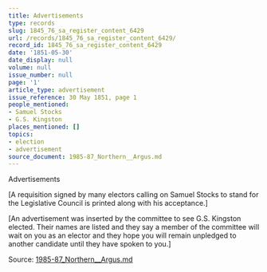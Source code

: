 ```yaml
---
title: Advertisements
type: records
slug: 1845_76_sa_register_content_6429
url: /records/1845_76_sa_register_content_6429/
record_id: 1845_76_sa_register_content_6429
date: '1851-05-30'
date_display: null
volume: null
issue_number: null
page: '1'
article_type: advertisement
issue_reference: 30 May 1851, page 1
people_mentioned:
- Samuel Stocks
- G.S. Kingston
places_mentioned: []
topics:
- election
- advertisement
source_document: 1985-87_Northern__Argus.md
---
```


Advertisements

[A requisition signed by many electors calling on Samuel Stocks to stand for the Legislative Council is printed along with his acceptance.]

[An advertisement was inserted by the committee to see G.S. Kingston elected.  Their names are listed and they say a member of the committee will wait on you as an elector and they hope you will remain unpledged to another candidate until they have spoken to you.]

Source: [1985-87_Northern__Argus.md](/downloads/markdown/1985-87_Northern__Argus.md)
